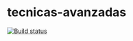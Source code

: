 # tecnicas-avanzadas

[![Build status](https://dev.azure.com/kbrons/tecnicas-avanzadas/_apis/build/status/tecnicas-avanzadas-Generic%20analysis%20with%20SonarCloud-CI)](https://dev.azure.com/kbrons/tecnicas-avanzadas/_build/latest?definitionId=2)
